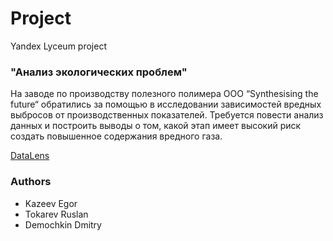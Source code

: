 # Project
Yandex Lyceum project
### "Анализ экологических проблем"
На заводе по производству полезного полимера ООО “Synthesising the future“ обратились за помощью в исследовании зависимостей вредных выбросов от производственных показателей. Требуется повести анализ данных и построить выводы о том, какой этап имеет высокий риск создать повышенное содержания вредного газа.

[DataLens
](https://datalens.yandex/1ah7nmch0mzyn)

### Authors
* Kazeev Egor
* Tokarev Ruslan
* Demochkin Dmitry

